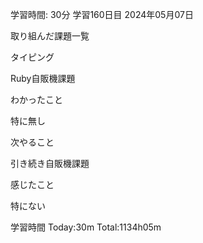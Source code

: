 学習時間: 30分
学習160日目 2024年05月07日

取り組んだ課題一覧

タイピング

Ruby自販機課題

わかったこと

特に無し

次やること

引き続き自販機課題

感じたこと

特にない

学習時間 Today:30m
 Total:1134h05m
